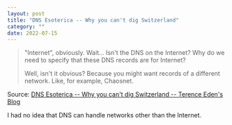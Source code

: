 ```yaml
---
layout: post
title: "DNS Esoterica -- Why you can't dig Switzerland"
category: ""
date: 2022-07-15
---
```


> "Internet", obviously. Wait... Isn't the DNS on the Internet? Why do we need to specify that these DNS records are for Internet?
>
> Well, isn't it obvious? Because you might want records of a different network. Like, for example, Chaosnet.

Source: [DNS Esoterica -- Why you can't dig Switzerland -- Terence Eden's Blog](https://shkspr.mobi/blog/2022/07/dns-esoterica-why-you-cant-dig-switzerland/)

I had no idea that DNS can handle networks other than the Internet.
